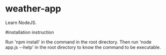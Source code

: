 # weather-app
Learn NodeJS.

#installation instruction

Run 'npm install' in the command in the root directory.
Then run 'node app.js --help' in the root directory to know the command to be executable.

